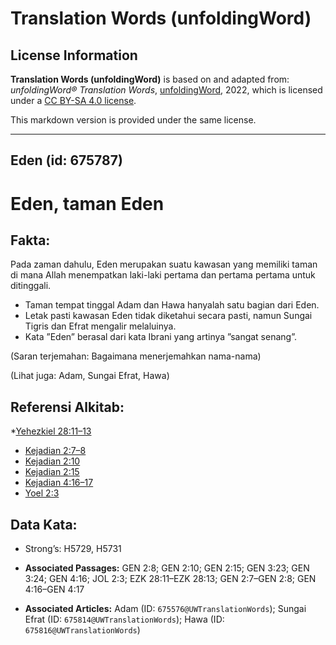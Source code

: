 # Translation Words (unfoldingWord)

## License Information

**Translation Words (unfoldingWord)** is based on and adapted from: _unfoldingWord® Translation Words_, [unfoldingWord](https://unfoldingword.org/utw), 2022, which is licensed under a [CC BY-SA 4.0 license](https://creativecommons.org/licenses/by-sa/4.0/legalcode.en).

This markdown version is provided under the same license.



--------------------------------

## Eden (id: 675787)

Eden, taman Eden
================

Fakta:
------

Pada zaman dahulu, Eden merupakan suatu kawasan yang memiliki taman di mana Allah menempatkan laki\-laki pertama dan pertama pertama untuk ditinggali.

* Taman tempat tinggal Adam dan Hawa hanyalah satu bagian dari Eden.
* Letak pasti kawasan Eden tidak diketahui secara pasti, namun Sungai Tigris dan Efrat mengalir melaluinya.
* Kata ”Eden” berasal dari kata Ibrani yang artinya ”sangat senang”.

(Saran terjemahan: Bagaimana menerjemahkan nama\-nama)

(Lihat juga: Adam, Sungai Efrat, Hawa)

Referensi Alkitab:
------------------

\*[Yehezkiel 28:11–13](https://ref.ly/Ezek28:11-Ezek28:13)

* [Kejadian 2:7–8](https://ref.ly/Gen2:7-Gen2:8)
* [Kejadian 2:10](https://ref.ly/Gen2:10)
* [Kejadian 2:15](https://ref.ly/Gen2:15)
* [Kejadian 4:16–17](https://ref.ly/Gen4:16-Gen4:17)
* [Yoel 2:3](https://ref.ly/Joel2:3)

Data Kata:
----------

* Strong’s: H5729, H5731

* **Associated Passages:** GEN 2:8; GEN 2:10; GEN 2:15; GEN 3:23; GEN 3:24; GEN 4:16; JOL 2:3; EZK 28:11–EZK 28:13; GEN 2:7–GEN 2:8; GEN 4:16–GEN 4:17
* **Associated Articles:** Adam (ID: `675576@UWTranslationWords`); Sungai Efrat (ID: `675814@UWTranslationWords`); Hawa (ID: `675816@UWTranslationWords`)

